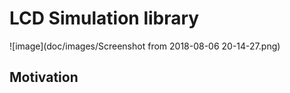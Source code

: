# LCD Simulation library

![image](doc/images/Screenshot from 2018-08-06 20-14-27.png)

## Motivation

